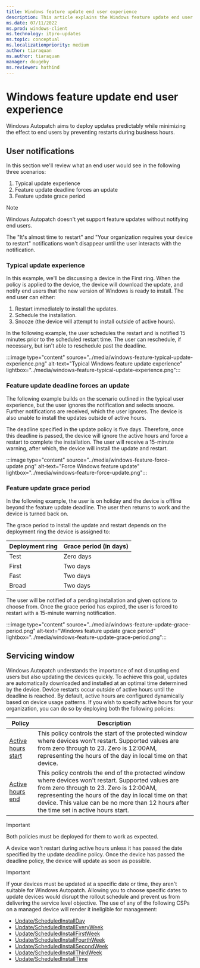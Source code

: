 ```yaml
---
title: Windows feature update end user experience
description: This article explains the Windows feature update end user experience
ms.date: 07/11/2022
ms.prod: windows-client
ms.technology: itpro-updates
ms.topic: conceptual
ms.localizationpriority: medium
author: tiaraquan
ms.author: tiaraquan
manager: dougeby
ms.reviewer: hathind
---
```


# Windows feature update end user experience

Windows Autopatch aims to deploy updates predictably while minimizing the effect to end users by preventing restarts during business hours.

## User notifications  

In this section we'll review what an end user would see in the following three scenarios:

1. Typical update experience
2. Feature update deadline forces an update
3. Feature update grace period

> [!NOTE]
> Windows Autopatch doesn't yet support feature updates without notifying end users.<p>The "It's almost time to restart" and "Your organization requires your device to restart" notifications won't disappear until the user interacts with the notification.</p>

### Typical update experience

In this example, we'll be discussing a device in the First ring. When the policy is applied to the device, the device will download the update, and notify end users that the new version of Windows is ready to install. The end user can either:

1. Restart immediately to install the updates.
2. Schedule the installation.
3. Snooze (the device will attempt to install outside of active hours).

In the following example, the user schedules the restart and is notified 15 minutes prior to the scheduled restart time. The user can reschedule, if necessary, but isn't able to reschedule past the deadline.

:::image type="content" source="../media/windows-feature-typical-update-experience.png" alt-text="Typical Windows feature update experience" lightbox="../media/windows-feature-typical-update-experience.png":::

### Feature update deadline forces an update

The following example builds on the scenario outlined in the typical user experience, but the user ignores the notification and selects snooze. Further notifications are received, which the user ignores. The device is also unable to install the updates outside of active hours.

The deadline specified in the update policy is five days. Therefore, once this deadline is passed, the device will ignore the active hours and force a restart to complete the installation. The user will receive a 15-minute warning, after which, the device will install the update and restart.

:::image type="content" source="../media/windows-feature-force-update.png" alt-text="Force Windows feature update" lightbox="../media/windows-feature-force-update.png":::

### Feature update grace period

In the following example, the user is on holiday and the device is offline beyond the feature update deadline. The user then returns to work and the device is turned back on.

The grace period to install the update and restart depends on the deployment ring the device is assigned to:

| Deployment ring | Grace period (in days) |
| ----- | ----- |
| Test | Zero days |
| First | Two days |
| Fast | Two days |
| Broad | Two days |

The user will be notified of a pending installation and given options to choose from. Once the grace period has expired, the user is forced to restart with a 15-minute warning notification.

:::image type="content" source="../media/windows-feature-update-grace-period.png" alt-text="Windows feature update grace period" lightbox="../media/windows-feature-update-grace-period.png":::

## Servicing window

Windows Autopatch understands the importance of not disrupting end users but also updating the devices quickly. To achieve this goal, updates are automatically downloaded and installed at an optimal time determined by the device. Device restarts occur outside of active hours until the deadline is reached. By default, active hours are configured dynamically based on device usage patterns. If you wish to specify active hours for your organization, you can do so by deploying both the following policies:

| Policy | Description |
| ----- | ----- |
| [Active hours start](/windows/client-management/mdm/policy-csp-update#update-activehoursstart) | This policy controls the start of the protected window where devices won't restart. Supported values are from zero through to 23. Zero is 12∶00AM, representing the hours of the day in local time on that device. |
| [Active hours end](/windows/client-management/mdm/policy-csp-update#update-activehoursend) | This policy controls the end of the protected window where devices won't restart. Supported values are from zero through to 23. Zero is 12∶00AM, representing the hours of the day in local time on that device. This value can be no more than 12 hours after the time set in active hours start. |

> [!IMPORTANT]
> Both policies must be deployed for them to work as expected.

A device won't restart during active hours unless it has passed the date specified by the update deadline policy. Once the device has passed the deadline policy, the device will update as soon as possible.

> [!IMPORTANT]
> If your devices must be updated at a specific date or time, they aren't suitable for Windows Autopatch. Allowing you to choose specific dates to update devices would disrupt the rollout schedule and prevent us from delivering the service level objective. The use of any of the following CSPs on a managed device will render it ineligible for management: <ul><li>[Update/ScheduledInstallDay](/windows/client-management/mdm/policy-csp-update#update-scheduledinstallday)</li><li>[Update/ScheduledInstallEveryWeek](/windows/client-management/mdm/policy-csp-update#update-scheduledinstalleveryweek)</li><li>[Update/ScheduledInstallFirstWeek](/windows/client-management/mdm/policy-csp-update#update-scheduledinstallfirstweek)</li><li>[Update/ScheduledInstallFourthWeek](/windows/client-management/mdm/policy-csp-update#update-scheduledinstallfourthweek)</li><li>[Update/ScheduledInstallSecondWeek](/windows/client-management/mdm/policy-csp-update#update-scheduledinstallsecondweek)</li><li>[Update/ScheduledInstallThirdWeek](/windows/client-management/mdm/policy-csp-update#update-scheduledinstallthirdweek)</li><li>[Update/ScheduledInstallTime](/windows/client-management/mdm/policy-csp-update#update-scheduledinstalltime)</li></ul>
